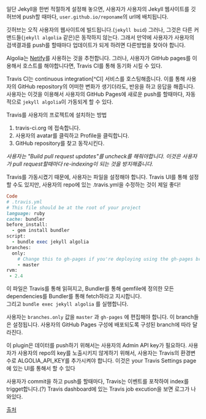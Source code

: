 
일단 Jekyll을 한번 적절하게 설정해 놓으면, 사용자가 사용자의 Jekyll 웹사이트를 깃허브에 push할 때마다, `user.github.io/reponame`의 url에 배치됩니다.

깃허브는 오직 사용자의 웹사이트에 빌드됩니다.(`jekyll buid`) 그러나, 그것은 다른 커맨드들(`jekyll algolia` 같은)은 동작하지 않는다. 그래서 만약에 사용자가 사용자의 검색결과를 push를 할때마다 업데이트가 되게 하려면 다른방법을 찾아야 합니다.

Algolia는 [Netify](https://community.algolia.com/jekyll-algolia/netlify.html)를 사용하는 것을 추천합니다. 그러나, 사용자가 GitHub pages를 이용해서 호스트를 해야합니다면, Travis CI를 통해 동기화 시킬 수 있다.



Travis CI는 continuous integration[^CI] 서비스를 호스팅해줍니다. 이를 통해 사용자의 GitHub repository의 어떠한 변화가 생기더라도, 반응을 하고 응답을 해줍니다. 
사용자는 이것을 이용해서 사용자의 GitHub Pages에 새로운 push를 할때마다, 자동적으로 `jekyll algolia`이 가동되게 할 수 있다.

Travis를 사용자의 프로젝트에 설치하는 방법
1. travis-ci.org 에 접속합니다.
2. 사용자의 avatar를 클릭하고 Profile을 클릭합니다.
3. GitHub repository를 찾고 동작시킨다.

<i> 사용자는 "Build pull request updates"를 uncheck를 해줘야합니다.
이것은 사용자가 pull request할때마다 re-indexing이 되는 것을 방지해줍니다.</i>  

Travis를 가동시켰기 때문에, 사용자는 파일을 설정해야 합니다. Travis UI를 통해 설정할 수도 있지만, 사용자의 repo에 있는 .travis.yml을 수정하는 것이 제일 좋다!

```ruby
Code
# .travis.yml
# This file should be at the root of your project
language: ruby
cache: bundler
before_install:
  - gem install bundler
script:
  - bundle exec jekyll algolia
branches:
  only:
    # Change this to gh-pages if you're deploying using the gh-pages branch
    - master
rvm:
 - 2.4
 ```

 이 파일은 Travis를 통해 읽혀지고, Bundler를 통해 gemfile에 정의한 모든 dependencies를 Bundler를 통해 fetch하라고 지시합니다.    
그리고 `bundle exec jekyll algolia` 를 실행합니다.

사용자는 `branches.only` 값을 `master` 과 `gh-pages` 에 편집해야 합니다. 이 branch들은 설정됩니다. 사용자의 GitHub Pages 구성에 배포되도록 구성된 branch에 따라 달라진다.

이 plugin은 데이터를 push하기 위해서는 사용자의 Admin API key가 필요하다. 사용자가 사용자의 repo의 key를 노출시키지 않게하기 위해서, 사용자는 Travis의 환경변수로  ALGOLIA_API_KEY를 추가시켜야 합니다. 
이것은 your Travis Settings page에 있는 UI를 통해서 할 수 있다

사용자가 commit을 하고 push를 할때마다, Travis는 이벤트를 포착하여 index를 trigget합니다.(?) Travis dashboard에 있는 Travis job excution을 보면 로그가 나와있다.

[^1]: 지속적인통합서비스

[출처](https://community.algolia.com/jekyll-algolia/github-pages.html)